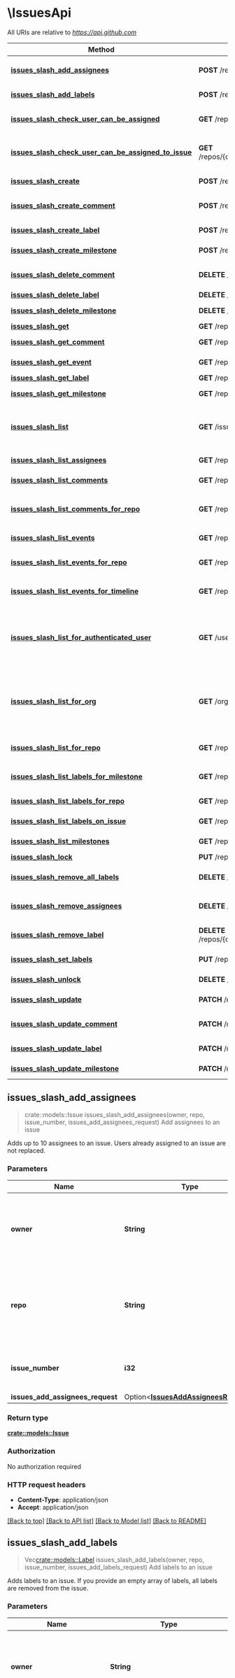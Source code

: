 # \IssuesApi

All URIs are relative to *https://api.github.com*

Method | HTTP request | Description
------------- | ------------- | -------------
[**issues_slash_add_assignees**](IssuesApi.md#issues_slash_add_assignees) | **POST** /repos/{owner}/{repo}/issues/{issue_number}/assignees | Add assignees to an issue
[**issues_slash_add_labels**](IssuesApi.md#issues_slash_add_labels) | **POST** /repos/{owner}/{repo}/issues/{issue_number}/labels | Add labels to an issue
[**issues_slash_check_user_can_be_assigned**](IssuesApi.md#issues_slash_check_user_can_be_assigned) | **GET** /repos/{owner}/{repo}/assignees/{assignee} | Check if a user can be assigned
[**issues_slash_check_user_can_be_assigned_to_issue**](IssuesApi.md#issues_slash_check_user_can_be_assigned_to_issue) | **GET** /repos/{owner}/{repo}/issues/{issue_number}/assignees/{assignee} | Check if a user can be assigned to a issue
[**issues_slash_create**](IssuesApi.md#issues_slash_create) | **POST** /repos/{owner}/{repo}/issues | Create an issue
[**issues_slash_create_comment**](IssuesApi.md#issues_slash_create_comment) | **POST** /repos/{owner}/{repo}/issues/{issue_number}/comments | Create an issue comment
[**issues_slash_create_label**](IssuesApi.md#issues_slash_create_label) | **POST** /repos/{owner}/{repo}/labels | Create a label
[**issues_slash_create_milestone**](IssuesApi.md#issues_slash_create_milestone) | **POST** /repos/{owner}/{repo}/milestones | Create a milestone
[**issues_slash_delete_comment**](IssuesApi.md#issues_slash_delete_comment) | **DELETE** /repos/{owner}/{repo}/issues/comments/{comment_id} | Delete an issue comment
[**issues_slash_delete_label**](IssuesApi.md#issues_slash_delete_label) | **DELETE** /repos/{owner}/{repo}/labels/{name} | Delete a label
[**issues_slash_delete_milestone**](IssuesApi.md#issues_slash_delete_milestone) | **DELETE** /repos/{owner}/{repo}/milestones/{milestone_number} | Delete a milestone
[**issues_slash_get**](IssuesApi.md#issues_slash_get) | **GET** /repos/{owner}/{repo}/issues/{issue_number} | Get an issue
[**issues_slash_get_comment**](IssuesApi.md#issues_slash_get_comment) | **GET** /repos/{owner}/{repo}/issues/comments/{comment_id} | Get an issue comment
[**issues_slash_get_event**](IssuesApi.md#issues_slash_get_event) | **GET** /repos/{owner}/{repo}/issues/events/{event_id} | Get an issue event
[**issues_slash_get_label**](IssuesApi.md#issues_slash_get_label) | **GET** /repos/{owner}/{repo}/labels/{name} | Get a label
[**issues_slash_get_milestone**](IssuesApi.md#issues_slash_get_milestone) | **GET** /repos/{owner}/{repo}/milestones/{milestone_number} | Get a milestone
[**issues_slash_list**](IssuesApi.md#issues_slash_list) | **GET** /issues | List issues assigned to the authenticated user
[**issues_slash_list_assignees**](IssuesApi.md#issues_slash_list_assignees) | **GET** /repos/{owner}/{repo}/assignees | List assignees
[**issues_slash_list_comments**](IssuesApi.md#issues_slash_list_comments) | **GET** /repos/{owner}/{repo}/issues/{issue_number}/comments | List issue comments
[**issues_slash_list_comments_for_repo**](IssuesApi.md#issues_slash_list_comments_for_repo) | **GET** /repos/{owner}/{repo}/issues/comments | List issue comments for a repository
[**issues_slash_list_events**](IssuesApi.md#issues_slash_list_events) | **GET** /repos/{owner}/{repo}/issues/{issue_number}/events | List issue events
[**issues_slash_list_events_for_repo**](IssuesApi.md#issues_slash_list_events_for_repo) | **GET** /repos/{owner}/{repo}/issues/events | List issue events for a repository
[**issues_slash_list_events_for_timeline**](IssuesApi.md#issues_slash_list_events_for_timeline) | **GET** /repos/{owner}/{repo}/issues/{issue_number}/timeline | List timeline events for an issue
[**issues_slash_list_for_authenticated_user**](IssuesApi.md#issues_slash_list_for_authenticated_user) | **GET** /user/issues | List user account issues assigned to the authenticated user
[**issues_slash_list_for_org**](IssuesApi.md#issues_slash_list_for_org) | **GET** /orgs/{org}/issues | List organization issues assigned to the authenticated user
[**issues_slash_list_for_repo**](IssuesApi.md#issues_slash_list_for_repo) | **GET** /repos/{owner}/{repo}/issues | List repository issues
[**issues_slash_list_labels_for_milestone**](IssuesApi.md#issues_slash_list_labels_for_milestone) | **GET** /repos/{owner}/{repo}/milestones/{milestone_number}/labels | List labels for issues in a milestone
[**issues_slash_list_labels_for_repo**](IssuesApi.md#issues_slash_list_labels_for_repo) | **GET** /repos/{owner}/{repo}/labels | List labels for a repository
[**issues_slash_list_labels_on_issue**](IssuesApi.md#issues_slash_list_labels_on_issue) | **GET** /repos/{owner}/{repo}/issues/{issue_number}/labels | List labels for an issue
[**issues_slash_list_milestones**](IssuesApi.md#issues_slash_list_milestones) | **GET** /repos/{owner}/{repo}/milestones | List milestones
[**issues_slash_lock**](IssuesApi.md#issues_slash_lock) | **PUT** /repos/{owner}/{repo}/issues/{issue_number}/lock | Lock an issue
[**issues_slash_remove_all_labels**](IssuesApi.md#issues_slash_remove_all_labels) | **DELETE** /repos/{owner}/{repo}/issues/{issue_number}/labels | Remove all labels from an issue
[**issues_slash_remove_assignees**](IssuesApi.md#issues_slash_remove_assignees) | **DELETE** /repos/{owner}/{repo}/issues/{issue_number}/assignees | Remove assignees from an issue
[**issues_slash_remove_label**](IssuesApi.md#issues_slash_remove_label) | **DELETE** /repos/{owner}/{repo}/issues/{issue_number}/labels/{name} | Remove a label from an issue
[**issues_slash_set_labels**](IssuesApi.md#issues_slash_set_labels) | **PUT** /repos/{owner}/{repo}/issues/{issue_number}/labels | Set labels for an issue
[**issues_slash_unlock**](IssuesApi.md#issues_slash_unlock) | **DELETE** /repos/{owner}/{repo}/issues/{issue_number}/lock | Unlock an issue
[**issues_slash_update**](IssuesApi.md#issues_slash_update) | **PATCH** /repos/{owner}/{repo}/issues/{issue_number} | Update an issue
[**issues_slash_update_comment**](IssuesApi.md#issues_slash_update_comment) | **PATCH** /repos/{owner}/{repo}/issues/comments/{comment_id} | Update an issue comment
[**issues_slash_update_label**](IssuesApi.md#issues_slash_update_label) | **PATCH** /repos/{owner}/{repo}/labels/{name} | Update a label
[**issues_slash_update_milestone**](IssuesApi.md#issues_slash_update_milestone) | **PATCH** /repos/{owner}/{repo}/milestones/{milestone_number} | Update a milestone



## issues_slash_add_assignees

> crate::models::Issue issues_slash_add_assignees(owner, repo, issue_number, issues_add_assignees_request)
Add assignees to an issue

Adds up to 10 assignees to an issue. Users already assigned to an issue are not replaced.

### Parameters


Name | Type | Description  | Required | Notes
------------- | ------------- | ------------- | ------------- | -------------
**owner** | **String** | The account owner of the repository. The name is not case sensitive. | [required] |
**repo** | **String** | The name of the repository without the `.git` extension. The name is not case sensitive. | [required] |
**issue_number** | **i32** | The number that identifies the issue. | [required] |
**issues_add_assignees_request** | Option<[**IssuesAddAssigneesRequest**](IssuesAddAssigneesRequest.md)> |  |  |

### Return type

[**crate::models::Issue**](issue.md)

### Authorization

No authorization required

### HTTP request headers

- **Content-Type**: application/json
- **Accept**: application/json

[[Back to top]](#) [[Back to API list]](../README.md#documentation-for-api-endpoints) [[Back to Model list]](../README.md#documentation-for-models) [[Back to README]](../README.md)


## issues_slash_add_labels

> Vec<crate::models::Label> issues_slash_add_labels(owner, repo, issue_number, issues_add_labels_request)
Add labels to an issue

Adds labels to an issue. If you provide an empty array of labels, all labels are removed from the issue. 

### Parameters


Name | Type | Description  | Required | Notes
------------- | ------------- | ------------- | ------------- | -------------
**owner** | **String** | The account owner of the repository. The name is not case sensitive. | [required] |
**repo** | **String** | The name of the repository without the `.git` extension. The name is not case sensitive. | [required] |
**issue_number** | **i32** | The number that identifies the issue. | [required] |
**issues_add_labels_request** | Option<[**IssuesAddLabelsRequest**](IssuesAddLabelsRequest.md)> |  |  |

### Return type

[**Vec<crate::models::Label>**](label.md)

### Authorization

No authorization required

### HTTP request headers

- **Content-Type**: application/json
- **Accept**: application/json

[[Back to top]](#) [[Back to API list]](../README.md#documentation-for-api-endpoints) [[Back to Model list]](../README.md#documentation-for-models) [[Back to README]](../README.md)


## issues_slash_check_user_can_be_assigned

> issues_slash_check_user_can_be_assigned(owner, repo, assignee)
Check if a user can be assigned

Checks if a user has permission to be assigned to an issue in this repository.  If the `assignee` can be assigned to issues in the repository, a `204` header with no content is returned.  Otherwise a `404` status code is returned.

### Parameters


Name | Type | Description  | Required | Notes
------------- | ------------- | ------------- | ------------- | -------------
**owner** | **String** | The account owner of the repository. The name is not case sensitive. | [required] |
**repo** | **String** | The name of the repository without the `.git` extension. The name is not case sensitive. | [required] |
**assignee** | **String** |  | [required] |

### Return type

 (empty response body)

### Authorization

No authorization required

### HTTP request headers

- **Content-Type**: Not defined
- **Accept**: application/json

[[Back to top]](#) [[Back to API list]](../README.md#documentation-for-api-endpoints) [[Back to Model list]](../README.md#documentation-for-models) [[Back to README]](../README.md)


## issues_slash_check_user_can_be_assigned_to_issue

> issues_slash_check_user_can_be_assigned_to_issue(owner, repo, issue_number, assignee)
Check if a user can be assigned to a issue

Checks if a user has permission to be assigned to a specific issue.  If the `assignee` can be assigned to this issue, a `204` status code with no content is returned.  Otherwise a `404` status code is returned.

### Parameters


Name | Type | Description  | Required | Notes
------------- | ------------- | ------------- | ------------- | -------------
**owner** | **String** | The account owner of the repository. The name is not case sensitive. | [required] |
**repo** | **String** | The name of the repository without the `.git` extension. The name is not case sensitive. | [required] |
**issue_number** | **i32** | The number that identifies the issue. | [required] |
**assignee** | **String** |  | [required] |

### Return type

 (empty response body)

### Authorization

No authorization required

### HTTP request headers

- **Content-Type**: Not defined
- **Accept**: application/json

[[Back to top]](#) [[Back to API list]](../README.md#documentation-for-api-endpoints) [[Back to Model list]](../README.md#documentation-for-models) [[Back to README]](../README.md)


## issues_slash_create

> crate::models::Issue issues_slash_create(owner, repo, issues_create_request)
Create an issue

Any user with pull access to a repository can create an issue. If [issues are disabled in the repository](https://docs.github.com/articles/disabling-issues/), the API returns a `410 Gone` status.  This endpoint triggers [notifications](https://docs.github.com/github/managing-subscriptions-and-notifications-on-github/about-notifications). Creating content too quickly using this endpoint may result in secondary rate limiting. For more information, see \"[Rate limits for the API](https://docs.github.com/rest/using-the-rest-api/rate-limits-for-the-rest-api#about-secondary-rate-limits)\" and \"[Best practices for using the REST API](https://docs.github.com/rest/guides/best-practices-for-using-the-rest-api).\"  This endpoint supports the following custom media types. For more information, see \"[Media types](https://docs.github.com/rest/using-the-rest-api/getting-started-with-the-rest-api#media-types).\"  - **`application/vnd.github.raw+json`**: Returns the raw markdown body. Response will include `body`. This is the default if you do not pass any specific media type. - **`application/vnd.github.text+json`**: Returns a text only representation of the markdown body. Response will include `body_text`. - **`application/vnd.github.html+json`**: Returns HTML rendered from the body's markdown. Response will include `body_html`. - **`application/vnd.github.full+json`**: Returns raw, text, and HTML representations. Response will include `body`, `body_text`, and `body_html`.

### Parameters


Name | Type | Description  | Required | Notes
------------- | ------------- | ------------- | ------------- | -------------
**owner** | **String** | The account owner of the repository. The name is not case sensitive. | [required] |
**repo** | **String** | The name of the repository without the `.git` extension. The name is not case sensitive. | [required] |
**issues_create_request** | [**IssuesCreateRequest**](IssuesCreateRequest.md) |  | [required] |

### Return type

[**crate::models::Issue**](issue.md)

### Authorization

No authorization required

### HTTP request headers

- **Content-Type**: application/json
- **Accept**: application/json, application/scim+json

[[Back to top]](#) [[Back to API list]](../README.md#documentation-for-api-endpoints) [[Back to Model list]](../README.md#documentation-for-models) [[Back to README]](../README.md)


## issues_slash_create_comment

> crate::models::IssueComment issues_slash_create_comment(owner, repo, issue_number, issues_update_comment_request)
Create an issue comment

You can use the REST API to create comments on issues and pull requests. Every pull request is an issue, but not every issue is a pull request.  This endpoint triggers [notifications](https://docs.github.com/github/managing-subscriptions-and-notifications-on-github/about-notifications). Creating content too quickly using this endpoint may result in secondary rate limiting. For more information, see \"[Rate limits for the API](https://docs.github.com/rest/using-the-rest-api/rate-limits-for-the-rest-api#about-secondary-rate-limits)\" and \"[Best practices for using the REST API](https://docs.github.com/rest/guides/best-practices-for-using-the-rest-api).\"  This endpoint supports the following custom media types. For more information, see \"[Media types](https://docs.github.com/rest/using-the-rest-api/getting-started-with-the-rest-api#media-types).\"  - **`application/vnd.github.raw+json`**: Returns the raw markdown body. Response will include `body`. This is the default if you do not pass any specific media type. - **`application/vnd.github.text+json`**: Returns a text only representation of the markdown body. Response will include `body_text`. - **`application/vnd.github.html+json`**: Returns HTML rendered from the body's markdown. Response will include `body_html`. - **`application/vnd.github.full+json`**: Returns raw, text, and HTML representations. Response will include `body`, `body_text`, and `body_html`.

### Parameters


Name | Type | Description  | Required | Notes
------------- | ------------- | ------------- | ------------- | -------------
**owner** | **String** | The account owner of the repository. The name is not case sensitive. | [required] |
**repo** | **String** | The name of the repository without the `.git` extension. The name is not case sensitive. | [required] |
**issue_number** | **i32** | The number that identifies the issue. | [required] |
**issues_update_comment_request** | [**IssuesUpdateCommentRequest**](IssuesUpdateCommentRequest.md) |  | [required] |

### Return type

[**crate::models::IssueComment**](issue-comment.md)

### Authorization

No authorization required

### HTTP request headers

- **Content-Type**: application/json
- **Accept**: application/json

[[Back to top]](#) [[Back to API list]](../README.md#documentation-for-api-endpoints) [[Back to Model list]](../README.md#documentation-for-models) [[Back to README]](../README.md)


## issues_slash_create_label

> crate::models::Label issues_slash_create_label(owner, repo, issues_create_label_request)
Create a label

Creates a label for the specified repository with the given name and color. The name and color parameters are required. The color must be a valid [hexadecimal color code](http://www.color-hex.com/).

### Parameters


Name | Type | Description  | Required | Notes
------------- | ------------- | ------------- | ------------- | -------------
**owner** | **String** | The account owner of the repository. The name is not case sensitive. | [required] |
**repo** | **String** | The name of the repository without the `.git` extension. The name is not case sensitive. | [required] |
**issues_create_label_request** | [**IssuesCreateLabelRequest**](IssuesCreateLabelRequest.md) |  | [required] |

### Return type

[**crate::models::Label**](label.md)

### Authorization

No authorization required

### HTTP request headers

- **Content-Type**: application/json
- **Accept**: application/json

[[Back to top]](#) [[Back to API list]](../README.md#documentation-for-api-endpoints) [[Back to Model list]](../README.md#documentation-for-models) [[Back to README]](../README.md)


## issues_slash_create_milestone

> crate::models::Milestone issues_slash_create_milestone(owner, repo, issues_create_milestone_request)
Create a milestone

Creates a milestone.

### Parameters


Name | Type | Description  | Required | Notes
------------- | ------------- | ------------- | ------------- | -------------
**owner** | **String** | The account owner of the repository. The name is not case sensitive. | [required] |
**repo** | **String** | The name of the repository without the `.git` extension. The name is not case sensitive. | [required] |
**issues_create_milestone_request** | [**IssuesCreateMilestoneRequest**](IssuesCreateMilestoneRequest.md) |  | [required] |

### Return type

[**crate::models::Milestone**](milestone.md)

### Authorization

No authorization required

### HTTP request headers

- **Content-Type**: application/json
- **Accept**: application/json

[[Back to top]](#) [[Back to API list]](../README.md#documentation-for-api-endpoints) [[Back to Model list]](../README.md#documentation-for-models) [[Back to README]](../README.md)


## issues_slash_delete_comment

> issues_slash_delete_comment(owner, repo, comment_id)
Delete an issue comment

You can use the REST API to delete comments on issues and pull requests. Every pull request is an issue, but not every issue is a pull request.

### Parameters


Name | Type | Description  | Required | Notes
------------- | ------------- | ------------- | ------------- | -------------
**owner** | **String** | The account owner of the repository. The name is not case sensitive. | [required] |
**repo** | **String** | The name of the repository without the `.git` extension. The name is not case sensitive. | [required] |
**comment_id** | **i32** | The unique identifier of the comment. | [required] |

### Return type

 (empty response body)

### Authorization

No authorization required

### HTTP request headers

- **Content-Type**: Not defined
- **Accept**: Not defined

[[Back to top]](#) [[Back to API list]](../README.md#documentation-for-api-endpoints) [[Back to Model list]](../README.md#documentation-for-models) [[Back to README]](../README.md)


## issues_slash_delete_label

> issues_slash_delete_label(owner, repo, name)
Delete a label

Deletes a label using the given label name.

### Parameters


Name | Type | Description  | Required | Notes
------------- | ------------- | ------------- | ------------- | -------------
**owner** | **String** | The account owner of the repository. The name is not case sensitive. | [required] |
**repo** | **String** | The name of the repository without the `.git` extension. The name is not case sensitive. | [required] |
**name** | **String** |  | [required] |

### Return type

 (empty response body)

### Authorization

No authorization required

### HTTP request headers

- **Content-Type**: Not defined
- **Accept**: Not defined

[[Back to top]](#) [[Back to API list]](../README.md#documentation-for-api-endpoints) [[Back to Model list]](../README.md#documentation-for-models) [[Back to README]](../README.md)


## issues_slash_delete_milestone

> issues_slash_delete_milestone(owner, repo, milestone_number)
Delete a milestone

Deletes a milestone using the given milestone number.

### Parameters


Name | Type | Description  | Required | Notes
------------- | ------------- | ------------- | ------------- | -------------
**owner** | **String** | The account owner of the repository. The name is not case sensitive. | [required] |
**repo** | **String** | The name of the repository without the `.git` extension. The name is not case sensitive. | [required] |
**milestone_number** | **i32** | The number that identifies the milestone. | [required] |

### Return type

 (empty response body)

### Authorization

No authorization required

### HTTP request headers

- **Content-Type**: Not defined
- **Accept**: application/json

[[Back to top]](#) [[Back to API list]](../README.md#documentation-for-api-endpoints) [[Back to Model list]](../README.md#documentation-for-models) [[Back to README]](../README.md)


## issues_slash_get

> crate::models::Issue issues_slash_get(owner, repo, issue_number)
Get an issue

The API returns a [`301 Moved Permanently` status](https://docs.github.com/rest/guides/best-practices-for-using-the-rest-api#follow-redirects) if the issue was [transferred](https://docs.github.com/articles/transferring-an-issue-to-another-repository/) to another repository. If the issue was transferred to or deleted from a repository where the authenticated user lacks read access, the API returns a `404 Not Found` status. If the issue was deleted from a repository where the authenticated user has read access, the API returns a `410 Gone` status. To receive webhook events for transferred and deleted issues, subscribe to the [`issues`](https://docs.github.com/webhooks/event-payloads/#issues) webhook.  **Note**: GitHub's REST API considers every pull request an issue, but not every issue is a pull request. For this reason, \"Issues\" endpoints may return both issues and pull requests in the response. You can identify pull requests by the `pull_request` key. Be aware that the `id` of a pull request returned from \"Issues\" endpoints will be an _issue id_. To find out the pull request id, use the \"[List pull requests](https://docs.github.com/rest/pulls/pulls#list-pull-requests)\" endpoint.  This endpoint supports the following custom media types. For more information, see \"[Media types](https://docs.github.com/rest/using-the-rest-api/getting-started-with-the-rest-api#media-types).\"  - **`application/vnd.github.raw+json`**: Returns the raw markdown body. Response will include `body`. This is the default if you do not pass any specific media type. - **`application/vnd.github.text+json`**: Returns a text only representation of the markdown body. Response will include `body_text`. - **`application/vnd.github.html+json`**: Returns HTML rendered from the body's markdown. Response will include `body_html`. - **`application/vnd.github.full+json`**: Returns raw, text, and HTML representations. Response will include `body`, `body_text`, and `body_html`.

### Parameters


Name | Type | Description  | Required | Notes
------------- | ------------- | ------------- | ------------- | -------------
**owner** | **String** | The account owner of the repository. The name is not case sensitive. | [required] |
**repo** | **String** | The name of the repository without the `.git` extension. The name is not case sensitive. | [required] |
**issue_number** | **i32** | The number that identifies the issue. | [required] |

### Return type

[**crate::models::Issue**](issue.md)

### Authorization

No authorization required

### HTTP request headers

- **Content-Type**: Not defined
- **Accept**: application/json

[[Back to top]](#) [[Back to API list]](../README.md#documentation-for-api-endpoints) [[Back to Model list]](../README.md#documentation-for-models) [[Back to README]](../README.md)


## issues_slash_get_comment

> crate::models::IssueComment issues_slash_get_comment(owner, repo, comment_id)
Get an issue comment

You can use the REST API to get comments on issues and pull requests. Every pull request is an issue, but not every issue is a pull request.  This endpoint supports the following custom media types. For more information, see \"[Media types](https://docs.github.com/rest/using-the-rest-api/getting-started-with-the-rest-api#media-types).\"  - **`application/vnd.github.raw+json`**: Returns the raw markdown body. Response will include `body`. This is the default if you do not pass any specific media type. - **`application/vnd.github.text+json`**: Returns a text only representation of the markdown body. Response will include `body_text`. - **`application/vnd.github.html+json`**: Returns HTML rendered from the body's markdown. Response will include `body_html`. - **`application/vnd.github.full+json`**: Returns raw, text, and HTML representations. Response will include `body`, `body_text`, and `body_html`.

### Parameters


Name | Type | Description  | Required | Notes
------------- | ------------- | ------------- | ------------- | -------------
**owner** | **String** | The account owner of the repository. The name is not case sensitive. | [required] |
**repo** | **String** | The name of the repository without the `.git` extension. The name is not case sensitive. | [required] |
**comment_id** | **i32** | The unique identifier of the comment. | [required] |

### Return type

[**crate::models::IssueComment**](issue-comment.md)

### Authorization

No authorization required

### HTTP request headers

- **Content-Type**: Not defined
- **Accept**: application/json

[[Back to top]](#) [[Back to API list]](../README.md#documentation-for-api-endpoints) [[Back to Model list]](../README.md#documentation-for-models) [[Back to README]](../README.md)


## issues_slash_get_event

> crate::models::IssueEvent issues_slash_get_event(owner, repo, event_id)
Get an issue event

Gets a single event by the event id.

### Parameters


Name | Type | Description  | Required | Notes
------------- | ------------- | ------------- | ------------- | -------------
**owner** | **String** | The account owner of the repository. The name is not case sensitive. | [required] |
**repo** | **String** | The name of the repository without the `.git` extension. The name is not case sensitive. | [required] |
**event_id** | **i32** |  | [required] |

### Return type

[**crate::models::IssueEvent**](issue-event.md)

### Authorization

No authorization required

### HTTP request headers

- **Content-Type**: Not defined
- **Accept**: application/json

[[Back to top]](#) [[Back to API list]](../README.md#documentation-for-api-endpoints) [[Back to Model list]](../README.md#documentation-for-models) [[Back to README]](../README.md)


## issues_slash_get_label

> crate::models::Label issues_slash_get_label(owner, repo, name)
Get a label

Gets a label using the given name.

### Parameters


Name | Type | Description  | Required | Notes
------------- | ------------- | ------------- | ------------- | -------------
**owner** | **String** | The account owner of the repository. The name is not case sensitive. | [required] |
**repo** | **String** | The name of the repository without the `.git` extension. The name is not case sensitive. | [required] |
**name** | **String** |  | [required] |

### Return type

[**crate::models::Label**](label.md)

### Authorization

No authorization required

### HTTP request headers

- **Content-Type**: Not defined
- **Accept**: application/json

[[Back to top]](#) [[Back to API list]](../README.md#documentation-for-api-endpoints) [[Back to Model list]](../README.md#documentation-for-models) [[Back to README]](../README.md)


## issues_slash_get_milestone

> crate::models::Milestone issues_slash_get_milestone(owner, repo, milestone_number)
Get a milestone

Gets a milestone using the given milestone number.

### Parameters


Name | Type | Description  | Required | Notes
------------- | ------------- | ------------- | ------------- | -------------
**owner** | **String** | The account owner of the repository. The name is not case sensitive. | [required] |
**repo** | **String** | The name of the repository without the `.git` extension. The name is not case sensitive. | [required] |
**milestone_number** | **i32** | The number that identifies the milestone. | [required] |

### Return type

[**crate::models::Milestone**](milestone.md)

### Authorization

No authorization required

### HTTP request headers

- **Content-Type**: Not defined
- **Accept**: application/json

[[Back to top]](#) [[Back to API list]](../README.md#documentation-for-api-endpoints) [[Back to Model list]](../README.md#documentation-for-models) [[Back to README]](../README.md)


## issues_slash_list

> Vec<crate::models::Issue> issues_slash_list(filter, state, labels, sort, direction, since, collab, orgs, owned, pulls, per_page, page)
List issues assigned to the authenticated user

List issues assigned to the authenticated user across all visible repositories including owned repositories, member repositories, and organization repositories. You can use the `filter` query parameter to fetch issues that are not necessarily assigned to you.  **Note**: GitHub's REST API considers every pull request an issue, but not every issue is a pull request. For this reason, \"Issues\" endpoints may return both issues and pull requests in the response. You can identify pull requests by the `pull_request` key. Be aware that the `id` of a pull request returned from \"Issues\" endpoints will be an _issue id_. To find out the pull request id, use the \"[List pull requests](https://docs.github.com/rest/pulls/pulls#list-pull-requests)\" endpoint.  This endpoint supports the following custom media types. For more information, see \"[Media types](https://docs.github.com/rest/using-the-rest-api/getting-started-with-the-rest-api#media-types).\"  - **`application/vnd.github.raw+json`**: Returns the raw markdown body. Response will include `body`. This is the default if you do not pass any specific media type. - **`application/vnd.github.text+json`**: Returns a text only representation of the markdown body. Response will include `body_text`. - **`application/vnd.github.html+json`**: Returns HTML rendered from the body's markdown. Response will include `body_html`. - **`application/vnd.github.full+json`**: Returns raw, text, and HTML representations. Response will include `body`, `body_text`, and `body_html`.

### Parameters


Name | Type | Description  | Required | Notes
------------- | ------------- | ------------- | ------------- | -------------
**filter** | Option<**String**> | Indicates which sorts of issues to return. `assigned` means issues assigned to you. `created` means issues created by you. `mentioned` means issues mentioning you. `subscribed` means issues you're subscribed to updates for. `all` or `repos` means all issues you can see, regardless of participation or creation. |  |[default to assigned]
**state** | Option<**String**> | Indicates the state of the issues to return. |  |[default to open]
**labels** | Option<**String**> | A list of comma separated label names. Example: `bug,ui,@high` |  |
**sort** | Option<**String**> | What to sort results by. |  |[default to created]
**direction** | Option<**String**> | The direction to sort the results by. |  |[default to desc]
**since** | Option<**String**> | Only show results that were last updated after the given time. This is a timestamp in [ISO 8601](https://en.wikipedia.org/wiki/ISO_8601) format: `YYYY-MM-DDTHH:MM:SSZ`. |  |
**collab** | Option<**bool**> |  |  |
**orgs** | Option<**bool**> |  |  |
**owned** | Option<**bool**> |  |  |
**pulls** | Option<**bool**> |  |  |
**per_page** | Option<**i32**> | The number of results per page (max 100). For more information, see \"[Using pagination in the REST API](https://docs.github.com/rest/using-the-rest-api/using-pagination-in-the-rest-api).\" |  |[default to 30]
**page** | Option<**i32**> | The page number of the results to fetch. For more information, see \"[Using pagination in the REST API](https://docs.github.com/rest/using-the-rest-api/using-pagination-in-the-rest-api).\" |  |[default to 1]

### Return type

[**Vec<crate::models::Issue>**](issue.md)

### Authorization

No authorization required

### HTTP request headers

- **Content-Type**: Not defined
- **Accept**: application/json

[[Back to top]](#) [[Back to API list]](../README.md#documentation-for-api-endpoints) [[Back to Model list]](../README.md#documentation-for-models) [[Back to README]](../README.md)


## issues_slash_list_assignees

> Vec<crate::models::SimpleUser> issues_slash_list_assignees(owner, repo, per_page, page)
List assignees

Lists the [available assignees](https://docs.github.com/articles/assigning-issues-and-pull-requests-to-other-github-users/) for issues in a repository.

### Parameters


Name | Type | Description  | Required | Notes
------------- | ------------- | ------------- | ------------- | -------------
**owner** | **String** | The account owner of the repository. The name is not case sensitive. | [required] |
**repo** | **String** | The name of the repository without the `.git` extension. The name is not case sensitive. | [required] |
**per_page** | Option<**i32**> | The number of results per page (max 100). For more information, see \"[Using pagination in the REST API](https://docs.github.com/rest/using-the-rest-api/using-pagination-in-the-rest-api).\" |  |[default to 30]
**page** | Option<**i32**> | The page number of the results to fetch. For more information, see \"[Using pagination in the REST API](https://docs.github.com/rest/using-the-rest-api/using-pagination-in-the-rest-api).\" |  |[default to 1]

### Return type

[**Vec<crate::models::SimpleUser>**](simple-user.md)

### Authorization

No authorization required

### HTTP request headers

- **Content-Type**: Not defined
- **Accept**: application/json

[[Back to top]](#) [[Back to API list]](../README.md#documentation-for-api-endpoints) [[Back to Model list]](../README.md#documentation-for-models) [[Back to README]](../README.md)


## issues_slash_list_comments

> Vec<crate::models::IssueComment> issues_slash_list_comments(owner, repo, issue_number, since, per_page, page)
List issue comments

You can use the REST API to list comments on issues and pull requests. Every pull request is an issue, but not every issue is a pull request.  Issue comments are ordered by ascending ID.  This endpoint supports the following custom media types. For more information, see \"[Media types](https://docs.github.com/rest/using-the-rest-api/getting-started-with-the-rest-api#media-types).\"  - **`application/vnd.github.raw+json`**: Returns the raw markdown body. Response will include `body`. This is the default if you do not pass any specific media type. - **`application/vnd.github.text+json`**: Returns a text only representation of the markdown body. Response will include `body_text`. - **`application/vnd.github.html+json`**: Returns HTML rendered from the body's markdown. Response will include `body_html`. - **`application/vnd.github.full+json`**: Returns raw, text, and HTML representations. Response will include `body`, `body_text`, and `body_html`.

### Parameters


Name | Type | Description  | Required | Notes
------------- | ------------- | ------------- | ------------- | -------------
**owner** | **String** | The account owner of the repository. The name is not case sensitive. | [required] |
**repo** | **String** | The name of the repository without the `.git` extension. The name is not case sensitive. | [required] |
**issue_number** | **i32** | The number that identifies the issue. | [required] |
**since** | Option<**String**> | Only show results that were last updated after the given time. This is a timestamp in [ISO 8601](https://en.wikipedia.org/wiki/ISO_8601) format: `YYYY-MM-DDTHH:MM:SSZ`. |  |
**per_page** | Option<**i32**> | The number of results per page (max 100). For more information, see \"[Using pagination in the REST API](https://docs.github.com/rest/using-the-rest-api/using-pagination-in-the-rest-api).\" |  |[default to 30]
**page** | Option<**i32**> | The page number of the results to fetch. For more information, see \"[Using pagination in the REST API](https://docs.github.com/rest/using-the-rest-api/using-pagination-in-the-rest-api).\" |  |[default to 1]

### Return type

[**Vec<crate::models::IssueComment>**](issue-comment.md)

### Authorization

No authorization required

### HTTP request headers

- **Content-Type**: Not defined
- **Accept**: application/json

[[Back to top]](#) [[Back to API list]](../README.md#documentation-for-api-endpoints) [[Back to Model list]](../README.md#documentation-for-models) [[Back to README]](../README.md)


## issues_slash_list_comments_for_repo

> Vec<crate::models::IssueComment> issues_slash_list_comments_for_repo(owner, repo, sort, direction, since, per_page, page)
List issue comments for a repository

You can use the REST API to list comments on issues and pull requests for a repository. Every pull request is an issue, but not every issue is a pull request.  By default, issue comments are ordered by ascending ID.  This endpoint supports the following custom media types. For more information, see \"[Media types](https://docs.github.com/rest/using-the-rest-api/getting-started-with-the-rest-api#media-types).\"  - **`application/vnd.github.raw+json`**: Returns the raw markdown body. Response will include `body`. This is the default if you do not pass any specific media type. - **`application/vnd.github.text+json`**: Returns a text only representation of the markdown body. Response will include `body_text`. - **`application/vnd.github.html+json`**: Returns HTML rendered from the body's markdown. Response will include `body_html`. - **`application/vnd.github.full+json`**: Returns raw, text, and HTML representations. Response will include `body`, `body_text`, and `body_html`.

### Parameters


Name | Type | Description  | Required | Notes
------------- | ------------- | ------------- | ------------- | -------------
**owner** | **String** | The account owner of the repository. The name is not case sensitive. | [required] |
**repo** | **String** | The name of the repository without the `.git` extension. The name is not case sensitive. | [required] |
**sort** | Option<**String**> | The property to sort the results by. |  |[default to created]
**direction** | Option<**String**> | Either `asc` or `desc`. Ignored without the `sort` parameter. |  |
**since** | Option<**String**> | Only show results that were last updated after the given time. This is a timestamp in [ISO 8601](https://en.wikipedia.org/wiki/ISO_8601) format: `YYYY-MM-DDTHH:MM:SSZ`. |  |
**per_page** | Option<**i32**> | The number of results per page (max 100). For more information, see \"[Using pagination in the REST API](https://docs.github.com/rest/using-the-rest-api/using-pagination-in-the-rest-api).\" |  |[default to 30]
**page** | Option<**i32**> | The page number of the results to fetch. For more information, see \"[Using pagination in the REST API](https://docs.github.com/rest/using-the-rest-api/using-pagination-in-the-rest-api).\" |  |[default to 1]

### Return type

[**Vec<crate::models::IssueComment>**](issue-comment.md)

### Authorization

No authorization required

### HTTP request headers

- **Content-Type**: Not defined
- **Accept**: application/json

[[Back to top]](#) [[Back to API list]](../README.md#documentation-for-api-endpoints) [[Back to Model list]](../README.md#documentation-for-models) [[Back to README]](../README.md)


## issues_slash_list_events

> Vec<crate::models::IssueEventForIssue> issues_slash_list_events(owner, repo, issue_number, per_page, page)
List issue events

Lists all events for an issue.

### Parameters


Name | Type | Description  | Required | Notes
------------- | ------------- | ------------- | ------------- | -------------
**owner** | **String** | The account owner of the repository. The name is not case sensitive. | [required] |
**repo** | **String** | The name of the repository without the `.git` extension. The name is not case sensitive. | [required] |
**issue_number** | **i32** | The number that identifies the issue. | [required] |
**per_page** | Option<**i32**> | The number of results per page (max 100). For more information, see \"[Using pagination in the REST API](https://docs.github.com/rest/using-the-rest-api/using-pagination-in-the-rest-api).\" |  |[default to 30]
**page** | Option<**i32**> | The page number of the results to fetch. For more information, see \"[Using pagination in the REST API](https://docs.github.com/rest/using-the-rest-api/using-pagination-in-the-rest-api).\" |  |[default to 1]

### Return type

[**Vec<crate::models::IssueEventForIssue>**](issue-event-for-issue.md)

### Authorization

No authorization required

### HTTP request headers

- **Content-Type**: Not defined
- **Accept**: application/json

[[Back to top]](#) [[Back to API list]](../README.md#documentation-for-api-endpoints) [[Back to Model list]](../README.md#documentation-for-models) [[Back to README]](../README.md)


## issues_slash_list_events_for_repo

> Vec<crate::models::IssueEvent> issues_slash_list_events_for_repo(owner, repo, per_page, page)
List issue events for a repository

Lists events for a repository.

### Parameters


Name | Type | Description  | Required | Notes
------------- | ------------- | ------------- | ------------- | -------------
**owner** | **String** | The account owner of the repository. The name is not case sensitive. | [required] |
**repo** | **String** | The name of the repository without the `.git` extension. The name is not case sensitive. | [required] |
**per_page** | Option<**i32**> | The number of results per page (max 100). For more information, see \"[Using pagination in the REST API](https://docs.github.com/rest/using-the-rest-api/using-pagination-in-the-rest-api).\" |  |[default to 30]
**page** | Option<**i32**> | The page number of the results to fetch. For more information, see \"[Using pagination in the REST API](https://docs.github.com/rest/using-the-rest-api/using-pagination-in-the-rest-api).\" |  |[default to 1]

### Return type

[**Vec<crate::models::IssueEvent>**](issue-event.md)

### Authorization

No authorization required

### HTTP request headers

- **Content-Type**: Not defined
- **Accept**: application/json

[[Back to top]](#) [[Back to API list]](../README.md#documentation-for-api-endpoints) [[Back to Model list]](../README.md#documentation-for-models) [[Back to README]](../README.md)


## issues_slash_list_events_for_timeline

> Vec<crate::models::TimelineIssueEvents> issues_slash_list_events_for_timeline(owner, repo, issue_number, per_page, page)
List timeline events for an issue

List all timeline events for an issue.

### Parameters


Name | Type | Description  | Required | Notes
------------- | ------------- | ------------- | ------------- | -------------
**owner** | **String** | The account owner of the repository. The name is not case sensitive. | [required] |
**repo** | **String** | The name of the repository without the `.git` extension. The name is not case sensitive. | [required] |
**issue_number** | **i32** | The number that identifies the issue. | [required] |
**per_page** | Option<**i32**> | The number of results per page (max 100). For more information, see \"[Using pagination in the REST API](https://docs.github.com/rest/using-the-rest-api/using-pagination-in-the-rest-api).\" |  |[default to 30]
**page** | Option<**i32**> | The page number of the results to fetch. For more information, see \"[Using pagination in the REST API](https://docs.github.com/rest/using-the-rest-api/using-pagination-in-the-rest-api).\" |  |[default to 1]

### Return type

[**Vec<crate::models::TimelineIssueEvents>**](timeline-issue-events.md)

### Authorization

No authorization required

### HTTP request headers

- **Content-Type**: Not defined
- **Accept**: application/json

[[Back to top]](#) [[Back to API list]](../README.md#documentation-for-api-endpoints) [[Back to Model list]](../README.md#documentation-for-models) [[Back to README]](../README.md)


## issues_slash_list_for_authenticated_user

> Vec<crate::models::Issue> issues_slash_list_for_authenticated_user(filter, state, labels, sort, direction, since, per_page, page)
List user account issues assigned to the authenticated user

List issues across owned and member repositories assigned to the authenticated user.  **Note**: GitHub's REST API considers every pull request an issue, but not every issue is a pull request. For this reason, \"Issues\" endpoints may return both issues and pull requests in the response. You can identify pull requests by the `pull_request` key. Be aware that the `id` of a pull request returned from \"Issues\" endpoints will be an _issue id_. To find out the pull request id, use the \"[List pull requests](https://docs.github.com/rest/pulls/pulls#list-pull-requests)\" endpoint.  This endpoint supports the following custom media types. For more information, see \"[Media types](https://docs.github.com/rest/using-the-rest-api/getting-started-with-the-rest-api#media-types).\"  - **`application/vnd.github.raw+json`**: Returns the raw markdown body. Response will include `body`. This is the default if you do not pass any specific media type. - **`application/vnd.github.text+json`**: Returns a text only representation of the markdown body. Response will include `body_text`. - **`application/vnd.github.html+json`**: Returns HTML rendered from the body's markdown. Response will include `body_html`. - **`application/vnd.github.full+json`**: Returns raw, text, and HTML representations. Response will include `body`, `body_text`, and `body_html`.

### Parameters


Name | Type | Description  | Required | Notes
------------- | ------------- | ------------- | ------------- | -------------
**filter** | Option<**String**> | Indicates which sorts of issues to return. `assigned` means issues assigned to you. `created` means issues created by you. `mentioned` means issues mentioning you. `subscribed` means issues you're subscribed to updates for. `all` or `repos` means all issues you can see, regardless of participation or creation. |  |[default to assigned]
**state** | Option<**String**> | Indicates the state of the issues to return. |  |[default to open]
**labels** | Option<**String**> | A list of comma separated label names. Example: `bug,ui,@high` |  |
**sort** | Option<**String**> | What to sort results by. |  |[default to created]
**direction** | Option<**String**> | The direction to sort the results by. |  |[default to desc]
**since** | Option<**String**> | Only show results that were last updated after the given time. This is a timestamp in [ISO 8601](https://en.wikipedia.org/wiki/ISO_8601) format: `YYYY-MM-DDTHH:MM:SSZ`. |  |
**per_page** | Option<**i32**> | The number of results per page (max 100). For more information, see \"[Using pagination in the REST API](https://docs.github.com/rest/using-the-rest-api/using-pagination-in-the-rest-api).\" |  |[default to 30]
**page** | Option<**i32**> | The page number of the results to fetch. For more information, see \"[Using pagination in the REST API](https://docs.github.com/rest/using-the-rest-api/using-pagination-in-the-rest-api).\" |  |[default to 1]

### Return type

[**Vec<crate::models::Issue>**](issue.md)

### Authorization

No authorization required

### HTTP request headers

- **Content-Type**: Not defined
- **Accept**: application/json

[[Back to top]](#) [[Back to API list]](../README.md#documentation-for-api-endpoints) [[Back to Model list]](../README.md#documentation-for-models) [[Back to README]](../README.md)


## issues_slash_list_for_org

> Vec<crate::models::Issue> issues_slash_list_for_org(org, filter, state, labels, sort, direction, since, per_page, page)
List organization issues assigned to the authenticated user

List issues in an organization assigned to the authenticated user.  **Note**: GitHub's REST API considers every pull request an issue, but not every issue is a pull request. For this reason, \"Issues\" endpoints may return both issues and pull requests in the response. You can identify pull requests by the `pull_request` key. Be aware that the `id` of a pull request returned from \"Issues\" endpoints will be an _issue id_. To find out the pull request id, use the \"[List pull requests](https://docs.github.com/rest/pulls/pulls#list-pull-requests)\" endpoint.  This endpoint supports the following custom media types. For more information, see \"[Media types](https://docs.github.com/rest/using-the-rest-api/getting-started-with-the-rest-api#media-types).\"  - **`application/vnd.github.raw+json`**: Returns the raw markdown body. Response will include `body`. This is the default if you do not pass any specific media type. - **`application/vnd.github.text+json`**: Returns a text only representation of the markdown body. Response will include `body_text`. - **`application/vnd.github.html+json`**: Returns HTML rendered from the body's markdown. Response will include `body_html`. - **`application/vnd.github.full+json`**: Returns raw, text, and HTML representations. Response will include `body`, `body_text`, and `body_html`.

### Parameters


Name | Type | Description  | Required | Notes
------------- | ------------- | ------------- | ------------- | -------------
**org** | **String** | The organization name. The name is not case sensitive. | [required] |
**filter** | Option<**String**> | Indicates which sorts of issues to return. `assigned` means issues assigned to you. `created` means issues created by you. `mentioned` means issues mentioning you. `subscribed` means issues you're subscribed to updates for. `all` or `repos` means all issues you can see, regardless of participation or creation. |  |[default to assigned]
**state** | Option<**String**> | Indicates the state of the issues to return. |  |[default to open]
**labels** | Option<**String**> | A list of comma separated label names. Example: `bug,ui,@high` |  |
**sort** | Option<**String**> | What to sort results by. |  |[default to created]
**direction** | Option<**String**> | The direction to sort the results by. |  |[default to desc]
**since** | Option<**String**> | Only show results that were last updated after the given time. This is a timestamp in [ISO 8601](https://en.wikipedia.org/wiki/ISO_8601) format: `YYYY-MM-DDTHH:MM:SSZ`. |  |
**per_page** | Option<**i32**> | The number of results per page (max 100). For more information, see \"[Using pagination in the REST API](https://docs.github.com/rest/using-the-rest-api/using-pagination-in-the-rest-api).\" |  |[default to 30]
**page** | Option<**i32**> | The page number of the results to fetch. For more information, see \"[Using pagination in the REST API](https://docs.github.com/rest/using-the-rest-api/using-pagination-in-the-rest-api).\" |  |[default to 1]

### Return type

[**Vec<crate::models::Issue>**](issue.md)

### Authorization

No authorization required

### HTTP request headers

- **Content-Type**: Not defined
- **Accept**: application/json

[[Back to top]](#) [[Back to API list]](../README.md#documentation-for-api-endpoints) [[Back to Model list]](../README.md#documentation-for-models) [[Back to README]](../README.md)


## issues_slash_list_for_repo

> Vec<crate::models::Issue> issues_slash_list_for_repo(owner, repo, milestone, state, assignee, creator, mentioned, labels, sort, direction, since, per_page, page)
List repository issues

List issues in a repository. Only open issues will be listed.  **Note**: GitHub's REST API considers every pull request an issue, but not every issue is a pull request. For this reason, \"Issues\" endpoints may return both issues and pull requests in the response. You can identify pull requests by the `pull_request` key. Be aware that the `id` of a pull request returned from \"Issues\" endpoints will be an _issue id_. To find out the pull request id, use the \"[List pull requests](https://docs.github.com/rest/pulls/pulls#list-pull-requests)\" endpoint.  This endpoint supports the following custom media types. For more information, see \"[Media types](https://docs.github.com/rest/using-the-rest-api/getting-started-with-the-rest-api#media-types).\"  - **`application/vnd.github.raw+json`**: Returns the raw markdown body. Response will include `body`. This is the default if you do not pass any specific media type. - **`application/vnd.github.text+json`**: Returns a text only representation of the markdown body. Response will include `body_text`. - **`application/vnd.github.html+json`**: Returns HTML rendered from the body's markdown. Response will include `body_html`. - **`application/vnd.github.full+json`**: Returns raw, text, and HTML representations. Response will include `body`, `body_text`, and `body_html`.

### Parameters


Name | Type | Description  | Required | Notes
------------- | ------------- | ------------- | ------------- | -------------
**owner** | **String** | The account owner of the repository. The name is not case sensitive. | [required] |
**repo** | **String** | The name of the repository without the `.git` extension. The name is not case sensitive. | [required] |
**milestone** | Option<**String**> | If an `integer` is passed, it should refer to a milestone by its `number` field. If the string `*` is passed, issues with any milestone are accepted. If the string `none` is passed, issues without milestones are returned. |  |
**state** | Option<**String**> | Indicates the state of the issues to return. |  |[default to open]
**assignee** | Option<**String**> | Can be the name of a user. Pass in `none` for issues with no assigned user, and `*` for issues assigned to any user. |  |
**creator** | Option<**String**> | The user that created the issue. |  |
**mentioned** | Option<**String**> | A user that's mentioned in the issue. |  |
**labels** | Option<**String**> | A list of comma separated label names. Example: `bug,ui,@high` |  |
**sort** | Option<**String**> | What to sort results by. |  |[default to created]
**direction** | Option<**String**> | The direction to sort the results by. |  |[default to desc]
**since** | Option<**String**> | Only show results that were last updated after the given time. This is a timestamp in [ISO 8601](https://en.wikipedia.org/wiki/ISO_8601) format: `YYYY-MM-DDTHH:MM:SSZ`. |  |
**per_page** | Option<**i32**> | The number of results per page (max 100). For more information, see \"[Using pagination in the REST API](https://docs.github.com/rest/using-the-rest-api/using-pagination-in-the-rest-api).\" |  |[default to 30]
**page** | Option<**i32**> | The page number of the results to fetch. For more information, see \"[Using pagination in the REST API](https://docs.github.com/rest/using-the-rest-api/using-pagination-in-the-rest-api).\" |  |[default to 1]

### Return type

[**Vec<crate::models::Issue>**](issue.md)

### Authorization

No authorization required

### HTTP request headers

- **Content-Type**: Not defined
- **Accept**: application/json

[[Back to top]](#) [[Back to API list]](../README.md#documentation-for-api-endpoints) [[Back to Model list]](../README.md#documentation-for-models) [[Back to README]](../README.md)


## issues_slash_list_labels_for_milestone

> Vec<crate::models::Label> issues_slash_list_labels_for_milestone(owner, repo, milestone_number, per_page, page)
List labels for issues in a milestone

Lists labels for issues in a milestone.

### Parameters


Name | Type | Description  | Required | Notes
------------- | ------------- | ------------- | ------------- | -------------
**owner** | **String** | The account owner of the repository. The name is not case sensitive. | [required] |
**repo** | **String** | The name of the repository without the `.git` extension. The name is not case sensitive. | [required] |
**milestone_number** | **i32** | The number that identifies the milestone. | [required] |
**per_page** | Option<**i32**> | The number of results per page (max 100). For more information, see \"[Using pagination in the REST API](https://docs.github.com/rest/using-the-rest-api/using-pagination-in-the-rest-api).\" |  |[default to 30]
**page** | Option<**i32**> | The page number of the results to fetch. For more information, see \"[Using pagination in the REST API](https://docs.github.com/rest/using-the-rest-api/using-pagination-in-the-rest-api).\" |  |[default to 1]

### Return type

[**Vec<crate::models::Label>**](label.md)

### Authorization

No authorization required

### HTTP request headers

- **Content-Type**: Not defined
- **Accept**: application/json

[[Back to top]](#) [[Back to API list]](../README.md#documentation-for-api-endpoints) [[Back to Model list]](../README.md#documentation-for-models) [[Back to README]](../README.md)


## issues_slash_list_labels_for_repo

> Vec<crate::models::Label> issues_slash_list_labels_for_repo(owner, repo, per_page, page)
List labels for a repository

Lists all labels for a repository.

### Parameters


Name | Type | Description  | Required | Notes
------------- | ------------- | ------------- | ------------- | -------------
**owner** | **String** | The account owner of the repository. The name is not case sensitive. | [required] |
**repo** | **String** | The name of the repository without the `.git` extension. The name is not case sensitive. | [required] |
**per_page** | Option<**i32**> | The number of results per page (max 100). For more information, see \"[Using pagination in the REST API](https://docs.github.com/rest/using-the-rest-api/using-pagination-in-the-rest-api).\" |  |[default to 30]
**page** | Option<**i32**> | The page number of the results to fetch. For more information, see \"[Using pagination in the REST API](https://docs.github.com/rest/using-the-rest-api/using-pagination-in-the-rest-api).\" |  |[default to 1]

### Return type

[**Vec<crate::models::Label>**](label.md)

### Authorization

No authorization required

### HTTP request headers

- **Content-Type**: Not defined
- **Accept**: application/json

[[Back to top]](#) [[Back to API list]](../README.md#documentation-for-api-endpoints) [[Back to Model list]](../README.md#documentation-for-models) [[Back to README]](../README.md)


## issues_slash_list_labels_on_issue

> Vec<crate::models::Label> issues_slash_list_labels_on_issue(owner, repo, issue_number, per_page, page)
List labels for an issue

Lists all labels for an issue.

### Parameters


Name | Type | Description  | Required | Notes
------------- | ------------- | ------------- | ------------- | -------------
**owner** | **String** | The account owner of the repository. The name is not case sensitive. | [required] |
**repo** | **String** | The name of the repository without the `.git` extension. The name is not case sensitive. | [required] |
**issue_number** | **i32** | The number that identifies the issue. | [required] |
**per_page** | Option<**i32**> | The number of results per page (max 100). For more information, see \"[Using pagination in the REST API](https://docs.github.com/rest/using-the-rest-api/using-pagination-in-the-rest-api).\" |  |[default to 30]
**page** | Option<**i32**> | The page number of the results to fetch. For more information, see \"[Using pagination in the REST API](https://docs.github.com/rest/using-the-rest-api/using-pagination-in-the-rest-api).\" |  |[default to 1]

### Return type

[**Vec<crate::models::Label>**](label.md)

### Authorization

No authorization required

### HTTP request headers

- **Content-Type**: Not defined
- **Accept**: application/json

[[Back to top]](#) [[Back to API list]](../README.md#documentation-for-api-endpoints) [[Back to Model list]](../README.md#documentation-for-models) [[Back to README]](../README.md)


## issues_slash_list_milestones

> Vec<crate::models::Milestone> issues_slash_list_milestones(owner, repo, state, sort, direction, per_page, page)
List milestones

Lists milestones for a repository.

### Parameters


Name | Type | Description  | Required | Notes
------------- | ------------- | ------------- | ------------- | -------------
**owner** | **String** | The account owner of the repository. The name is not case sensitive. | [required] |
**repo** | **String** | The name of the repository without the `.git` extension. The name is not case sensitive. | [required] |
**state** | Option<**String**> | The state of the milestone. Either `open`, `closed`, or `all`. |  |[default to open]
**sort** | Option<**String**> | What to sort results by. Either `due_on` or `completeness`. |  |[default to due_on]
**direction** | Option<**String**> | The direction of the sort. Either `asc` or `desc`. |  |[default to asc]
**per_page** | Option<**i32**> | The number of results per page (max 100). For more information, see \"[Using pagination in the REST API](https://docs.github.com/rest/using-the-rest-api/using-pagination-in-the-rest-api).\" |  |[default to 30]
**page** | Option<**i32**> | The page number of the results to fetch. For more information, see \"[Using pagination in the REST API](https://docs.github.com/rest/using-the-rest-api/using-pagination-in-the-rest-api).\" |  |[default to 1]

### Return type

[**Vec<crate::models::Milestone>**](milestone.md)

### Authorization

No authorization required

### HTTP request headers

- **Content-Type**: Not defined
- **Accept**: application/json

[[Back to top]](#) [[Back to API list]](../README.md#documentation-for-api-endpoints) [[Back to Model list]](../README.md#documentation-for-models) [[Back to README]](../README.md)


## issues_slash_lock

> issues_slash_lock(owner, repo, issue_number, issues_lock_request)
Lock an issue

Users with push access can lock an issue or pull request's conversation.  Note that, if you choose not to pass any parameters, you'll need to set `Content-Length` to zero when calling out to this endpoint. For more information, see \"[HTTP method](https://docs.github.com/rest/guides/getting-started-with-the-rest-api#http-method).\"

### Parameters


Name | Type | Description  | Required | Notes
------------- | ------------- | ------------- | ------------- | -------------
**owner** | **String** | The account owner of the repository. The name is not case sensitive. | [required] |
**repo** | **String** | The name of the repository without the `.git` extension. The name is not case sensitive. | [required] |
**issue_number** | **i32** | The number that identifies the issue. | [required] |
**issues_lock_request** | Option<[**IssuesLockRequest**](IssuesLockRequest.md)> |  |  |

### Return type

 (empty response body)

### Authorization

No authorization required

### HTTP request headers

- **Content-Type**: application/json
- **Accept**: application/json

[[Back to top]](#) [[Back to API list]](../README.md#documentation-for-api-endpoints) [[Back to Model list]](../README.md#documentation-for-models) [[Back to README]](../README.md)


## issues_slash_remove_all_labels

> issues_slash_remove_all_labels(owner, repo, issue_number)
Remove all labels from an issue

Removes all labels from an issue.

### Parameters


Name | Type | Description  | Required | Notes
------------- | ------------- | ------------- | ------------- | -------------
**owner** | **String** | The account owner of the repository. The name is not case sensitive. | [required] |
**repo** | **String** | The name of the repository without the `.git` extension. The name is not case sensitive. | [required] |
**issue_number** | **i32** | The number that identifies the issue. | [required] |

### Return type

 (empty response body)

### Authorization

No authorization required

### HTTP request headers

- **Content-Type**: Not defined
- **Accept**: application/json

[[Back to top]](#) [[Back to API list]](../README.md#documentation-for-api-endpoints) [[Back to Model list]](../README.md#documentation-for-models) [[Back to README]](../README.md)


## issues_slash_remove_assignees

> crate::models::Issue issues_slash_remove_assignees(owner, repo, issue_number, issues_remove_assignees_request)
Remove assignees from an issue

Removes one or more assignees from an issue.

### Parameters


Name | Type | Description  | Required | Notes
------------- | ------------- | ------------- | ------------- | -------------
**owner** | **String** | The account owner of the repository. The name is not case sensitive. | [required] |
**repo** | **String** | The name of the repository without the `.git` extension. The name is not case sensitive. | [required] |
**issue_number** | **i32** | The number that identifies the issue. | [required] |
**issues_remove_assignees_request** | Option<[**IssuesRemoveAssigneesRequest**](IssuesRemoveAssigneesRequest.md)> |  |  |

### Return type

[**crate::models::Issue**](issue.md)

### Authorization

No authorization required

### HTTP request headers

- **Content-Type**: application/json
- **Accept**: application/json

[[Back to top]](#) [[Back to API list]](../README.md#documentation-for-api-endpoints) [[Back to Model list]](../README.md#documentation-for-models) [[Back to README]](../README.md)


## issues_slash_remove_label

> Vec<crate::models::Label> issues_slash_remove_label(owner, repo, issue_number, name)
Remove a label from an issue

Removes the specified label from the issue, and returns the remaining labels on the issue. This endpoint returns a `404 Not Found` status if the label does not exist.

### Parameters


Name | Type | Description  | Required | Notes
------------- | ------------- | ------------- | ------------- | -------------
**owner** | **String** | The account owner of the repository. The name is not case sensitive. | [required] |
**repo** | **String** | The name of the repository without the `.git` extension. The name is not case sensitive. | [required] |
**issue_number** | **i32** | The number that identifies the issue. | [required] |
**name** | **String** |  | [required] |

### Return type

[**Vec<crate::models::Label>**](label.md)

### Authorization

No authorization required

### HTTP request headers

- **Content-Type**: Not defined
- **Accept**: application/json

[[Back to top]](#) [[Back to API list]](../README.md#documentation-for-api-endpoints) [[Back to Model list]](../README.md#documentation-for-models) [[Back to README]](../README.md)


## issues_slash_set_labels

> Vec<crate::models::Label> issues_slash_set_labels(owner, repo, issue_number, issues_set_labels_request)
Set labels for an issue

Removes any previous labels and sets the new labels for an issue.

### Parameters


Name | Type | Description  | Required | Notes
------------- | ------------- | ------------- | ------------- | -------------
**owner** | **String** | The account owner of the repository. The name is not case sensitive. | [required] |
**repo** | **String** | The name of the repository without the `.git` extension. The name is not case sensitive. | [required] |
**issue_number** | **i32** | The number that identifies the issue. | [required] |
**issues_set_labels_request** | Option<[**IssuesSetLabelsRequest**](IssuesSetLabelsRequest.md)> |  |  |

### Return type

[**Vec<crate::models::Label>**](label.md)

### Authorization

No authorization required

### HTTP request headers

- **Content-Type**: application/json
- **Accept**: application/json

[[Back to top]](#) [[Back to API list]](../README.md#documentation-for-api-endpoints) [[Back to Model list]](../README.md#documentation-for-models) [[Back to README]](../README.md)


## issues_slash_unlock

> issues_slash_unlock(owner, repo, issue_number)
Unlock an issue

Users with push access can unlock an issue's conversation.

### Parameters


Name | Type | Description  | Required | Notes
------------- | ------------- | ------------- | ------------- | -------------
**owner** | **String** | The account owner of the repository. The name is not case sensitive. | [required] |
**repo** | **String** | The name of the repository without the `.git` extension. The name is not case sensitive. | [required] |
**issue_number** | **i32** | The number that identifies the issue. | [required] |

### Return type

 (empty response body)

### Authorization

No authorization required

### HTTP request headers

- **Content-Type**: Not defined
- **Accept**: application/json

[[Back to top]](#) [[Back to API list]](../README.md#documentation-for-api-endpoints) [[Back to Model list]](../README.md#documentation-for-models) [[Back to README]](../README.md)


## issues_slash_update

> crate::models::Issue issues_slash_update(owner, repo, issue_number, issues_update_request)
Update an issue

Issue owners and users with push access can edit an issue.  This endpoint supports the following custom media types. For more information, see \"[Media types](https://docs.github.com/rest/using-the-rest-api/getting-started-with-the-rest-api#media-types).\"  - **`application/vnd.github.raw+json`**: Returns the raw markdown body. Response will include `body`. This is the default if you do not pass any specific media type. - **`application/vnd.github.text+json`**: Returns a text only representation of the markdown body. Response will include `body_text`. - **`application/vnd.github.html+json`**: Returns HTML rendered from the body's markdown. Response will include `body_html`. - **`application/vnd.github.full+json`**: Returns raw, text, and HTML representations. Response will include `body`, `body_text`, and `body_html`.

### Parameters


Name | Type | Description  | Required | Notes
------------- | ------------- | ------------- | ------------- | -------------
**owner** | **String** | The account owner of the repository. The name is not case sensitive. | [required] |
**repo** | **String** | The name of the repository without the `.git` extension. The name is not case sensitive. | [required] |
**issue_number** | **i32** | The number that identifies the issue. | [required] |
**issues_update_request** | Option<[**IssuesUpdateRequest**](IssuesUpdateRequest.md)> |  |  |

### Return type

[**crate::models::Issue**](issue.md)

### Authorization

No authorization required

### HTTP request headers

- **Content-Type**: application/json
- **Accept**: application/json

[[Back to top]](#) [[Back to API list]](../README.md#documentation-for-api-endpoints) [[Back to Model list]](../README.md#documentation-for-models) [[Back to README]](../README.md)


## issues_slash_update_comment

> crate::models::IssueComment issues_slash_update_comment(owner, repo, comment_id, issues_update_comment_request)
Update an issue comment

You can use the REST API to update comments on issues and pull requests. Every pull request is an issue, but not every issue is a pull request.  This endpoint supports the following custom media types. For more information, see \"[Media types](https://docs.github.com/rest/using-the-rest-api/getting-started-with-the-rest-api#media-types).\"  - **`application/vnd.github.raw+json`**: Returns the raw markdown body. Response will include `body`. This is the default if you do not pass any specific media type. - **`application/vnd.github.text+json`**: Returns a text only representation of the markdown body. Response will include `body_text`. - **`application/vnd.github.html+json`**: Returns HTML rendered from the body's markdown. Response will include `body_html`. - **`application/vnd.github.full+json`**: Returns raw, text, and HTML representations. Response will include `body`, `body_text`, and `body_html`.

### Parameters


Name | Type | Description  | Required | Notes
------------- | ------------- | ------------- | ------------- | -------------
**owner** | **String** | The account owner of the repository. The name is not case sensitive. | [required] |
**repo** | **String** | The name of the repository without the `.git` extension. The name is not case sensitive. | [required] |
**comment_id** | **i32** | The unique identifier of the comment. | [required] |
**issues_update_comment_request** | [**IssuesUpdateCommentRequest**](IssuesUpdateCommentRequest.md) |  | [required] |

### Return type

[**crate::models::IssueComment**](issue-comment.md)

### Authorization

No authorization required

### HTTP request headers

- **Content-Type**: application/json
- **Accept**: application/json

[[Back to top]](#) [[Back to API list]](../README.md#documentation-for-api-endpoints) [[Back to Model list]](../README.md#documentation-for-models) [[Back to README]](../README.md)


## issues_slash_update_label

> crate::models::Label issues_slash_update_label(owner, repo, name, issues_update_label_request)
Update a label

Updates a label using the given label name.

### Parameters


Name | Type | Description  | Required | Notes
------------- | ------------- | ------------- | ------------- | -------------
**owner** | **String** | The account owner of the repository. The name is not case sensitive. | [required] |
**repo** | **String** | The name of the repository without the `.git` extension. The name is not case sensitive. | [required] |
**name** | **String** |  | [required] |
**issues_update_label_request** | Option<[**IssuesUpdateLabelRequest**](IssuesUpdateLabelRequest.md)> |  |  |

### Return type

[**crate::models::Label**](label.md)

### Authorization

No authorization required

### HTTP request headers

- **Content-Type**: application/json
- **Accept**: application/json

[[Back to top]](#) [[Back to API list]](../README.md#documentation-for-api-endpoints) [[Back to Model list]](../README.md#documentation-for-models) [[Back to README]](../README.md)


## issues_slash_update_milestone

> crate::models::Milestone issues_slash_update_milestone(owner, repo, milestone_number, issues_update_milestone_request)
Update a milestone



### Parameters


Name | Type | Description  | Required | Notes
------------- | ------------- | ------------- | ------------- | -------------
**owner** | **String** | The account owner of the repository. The name is not case sensitive. | [required] |
**repo** | **String** | The name of the repository without the `.git` extension. The name is not case sensitive. | [required] |
**milestone_number** | **i32** | The number that identifies the milestone. | [required] |
**issues_update_milestone_request** | Option<[**IssuesUpdateMilestoneRequest**](IssuesUpdateMilestoneRequest.md)> |  |  |

### Return type

[**crate::models::Milestone**](milestone.md)

### Authorization

No authorization required

### HTTP request headers

- **Content-Type**: application/json
- **Accept**: application/json

[[Back to top]](#) [[Back to API list]](../README.md#documentation-for-api-endpoints) [[Back to Model list]](../README.md#documentation-for-models) [[Back to README]](../README.md)

